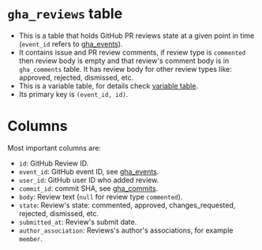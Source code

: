 # `gha_reviews` table

- This is a table that holds GitHub PR reviews state at a given point in time (`event_id` refers to [gha_events](https://github.com/cncf/devstats/blob/master/docs/tables/gha_events.md)).
- It contains issue and PR review comments, if review type is `commented` then review body is empty and that review's comment body is in `gha_comments` table. It has review body for other review types like: approved, rejected, dismissed, etc.
- This is a variable table, for details check [variable table](https://github.com/cncf/devstats/blob/master/docs/tables/variable_table.md).
- Its primary key is `(event_id, id)`.

# Columns

Most important columns are:
- `id`: GitHub Review ID.
- `event_id`: GitHub event ID, see [gha_events](https://github.com/cncf/devstats/blob/master/docs/tables/gha_events.md).
- `user_id`: GitHub user ID who added review.
- `commit_id`: commit SHA, see [gha_commits](https://github.com/cncf/devstats/blob/master/docs/tables/gha_commits.md).
- `body`: Review text (`null` for review type `commented`).
- `state`: Review's state: commented, approved, changes_requested, rejected, dismissed, etc.
- `submitted_at`: Review's submit date.
- `author_association`: Reviews's author's associations, for example `member`.
